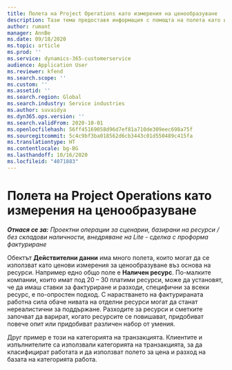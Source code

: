 ```yaml
---
title: Полета на Project Operations като измерения на ценообразуване
description: Тази тема предоставя информация с помощта на полета като измерения на ценообразуване в Dynamics 365 Project Operations.
author: rumant
manager: AnnBe
ms.date: 09/18/2020
ms.topic: article
ms.prod: ''
ms.service: dynamics-365-customerservice
audience: Application User
ms.reviewer: kfend
ms.search.scope: ''
ms.custom: ''
ms.assetid: ''
ms.search.region: Global
ms.search.industry: Service industries
ms.author: suvaidya
ms.dyn365.ops.version: ''
ms.search.validFrom: 2020-10-01
ms.openlocfilehash: 56ff45169058d96d7ef81a710de309eec698a75f
ms.sourcegitcommit: 5c4c9bf3ba018562d6cb3443c01d550489c415fa
ms.translationtype: HT
ms.contentlocale: bg-BG
ms.lasthandoff: 10/16/2020
ms.locfileid: "4071883"
---
```

# <a name="project-operations-fields-as-pricing-dimensions"></a>Полета на Project Operations като измерения на ценообразуване

_**Отнася се за:** Проектни операции за сценарии, базирани на ресурси / без складови наличности, внедряване на Lite - сделка с проформа фактуриране_

Обектът **Действителни данни** има много полета, които могат да се използват като ценови измерения за ценообразуване въз основа на ресурси. Например едно общо поле е **Наличен ресурс**. По-малките компании, които имат под 20 – 30 платими ресурси, може да установят, че да имаш ставки за фактуриране и разходи, специфични за всеки ресурс, е по-опростен подход. С нарастването на фактурираната работна сила обаче нивата на отделни ресурси могат да станат нереалистични за поддържане. Разходите за ресурси и сметките започват да варират, когато ресурсите се повишават, придобиват повече опит или придобиват различен набор от умения. 

Друг пример е този на категорията на транзакцията. Клиентите и изпълнителите са използвали категорията на транзакцията, за да класифицират работата и да използват полето за цена и разход на базата на категорията работа.
